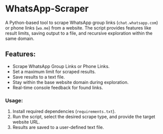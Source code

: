 # WhatsApp-Scraper
A Python-based tool to scrape WhatsApp group links (`chat.whatsapp.com`) or phone links (`wa.me`) from a website. The script provides features like result limits, saving output to a file, and recursive exploration within the same domain.  

## Features:
- Scrape WhatsApp Group Links or Phone Links.
- Set a maximum limit for scraped results.
- Save results to a text file.
- Stay within the base website domain during exploration.
- Real-time console feedback for found links.

### Usage:
1. Install required dependencies (`requirements.txt`).
2. Run the script, select the desired scrape type, and provide the target website URL.
3. Results are saved to a user-defined text file.
